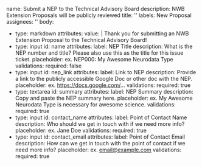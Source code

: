 name: Submit a NEP to the Technical Advisory Board
description: NWB Extension Proposals will be publicly reviewed
title: ''
labels: New Proposal
assignees: ''
body:
  - type: markdown
    attributes:
      value: |
        Thank you for submitting an NWB Extension Proposal to the Technical Advisory Board!
  - type: input
    id: name
    attributes:
      label: NEP Title
      description: What is the NEP number and title? Please also use this as the title for this issue ticket.
      placeholder: ex. NEP000: My Awesome Neurodata Type
    validations:
      required: false
  - type: input
    id: nep_link
    attributes:
      label: Link to NEP
      description: Provide a link to the publicly accessible Google Doc or other doc with the NEP.
      placeholder: ex. https://docs.google.com/...
    validations:
      required: true
  - type: textarea
    id: summary
    attributes:
      label: NEP Summary
      description: Copy and paste the NEP summary here.
      placeholder: ex. My Awesome Neurodata Type is necessary for awesome science.
    validations:
      required: true
  - type: input
    id: contact_name
    attributes:
      label: Point of Contact Name
      description: Who should we get in touch with if we need more info?
      placeholder: ex. Jane Doe
    validations:
      required: true
  - type: input
    id: contact_email
    attributes:
      label: Point of Contact Email
      description: How can we get in touch with the point of contact if we need more info?
      placeholder: ex. email@example.com
    validations:
      required: true
